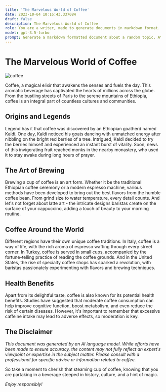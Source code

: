 ```yaml
---
title: 'The Marvelous World of Coffee'
date: 2023-10-04 10:16:43.337084
draft: false
description: The Marvelous World of Coffee
role: You are a writer, made to generate documents in markdown format. It is very important that all of the documents you generate are in valid markdown format.
model: gpt-3.5-turbo
prompt: Generate a markdown formatted document about a random topic. At the bottom, include a disclaimer explaining that the document was generated by you. The first line of the document should be the title. Make sure that the entire document is in proper markdown format, using a mix of various tags to make the document visually appealing.
---
```


# The Marvelous World of Coffee

![coffee](https://images.unsplash.com/photo-1504198322256-c80fbf781835?ixlib=rb-1.2.1&auto=format&fit=crop&w=1050&q=80)

Coffee, a magical elixir that awakens the senses and fuels the day. This aromatic beverage has captivated the hearts of millions across the globe. From the bustling streets of Paris to the serene mountains of Ethiopia, coffee is an integral part of countless cultures and communities.

## Origins and Legends

Legend has it that coffee was discovered by an Ethiopian goatherd named Kaldi. One day, Kaldi noticed his goats dancing with unmatched energy after nibbling on the bright red berries of a tree. Intrigued, Kaldi decided to try the berries himself and experienced an instant burst of vitality. Soon, news of this invigorating fruit reached monks in the nearby monastery, who used it to stay awake during long hours of prayer.

## The Art of Brewing

Brewing a cup of coffee is an art form. Whether it be the traditional Ethiopian coffee ceremony or a modern espresso machine, various methods have been developed to bring out the best flavors from the humble coffee bean. From grind size to water temperature, every detail counts. And let's not forget about latte art - the intricate designs baristas create on the surface of your cappuccino, adding a touch of beauty to your morning routine.

## Coffee Around the World

Different regions have their own unique coffee traditions. In Italy, coffee is a way of life, with the rich aroma of espresso wafting through every street corner. In Turkey, coffee is served in small cups, accompanied by the fortune-telling practice of reading the coffee grounds. And in the United States, the rise of specialty coffee shops has sparked a revolution, with baristas passionately experimenting with flavors and brewing techniques.

## Health Benefits

Apart from its delightful taste, coffee is also known for its potential health benefits. Studies have suggested that moderate coffee consumption can help improve cognitive function, boost metabolism, and even reduce the risk of certain diseases. However, it's important to remember that excessive caffeine intake may lead to adverse effects, so moderation is key.

## The Disclaimer

*This document was generated by an AI language model. While efforts have been made to ensure accuracy, the content may not fully reflect an expert's viewpoint or expertise in the subject matter. Please consult with a professional for specific advice or information related to coffee.*

So take a moment to cherish that steaming cup of coffee, knowing that you are partaking in a beverage steeped in history, culture, and a hint of magic.

*Enjoy responsibly!*